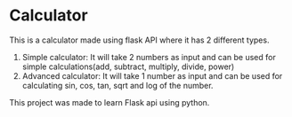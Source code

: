 # Calculator

This is a calculator made using flask API where it has 2 different types.

1.  Simple calculator: It will take 2 numbers as input  and can be used for simple calculations(add, subtract, multiply, divide, power)
2.  Advanced calculator: It will take 1 number as input and can be used for calculating sin, cos, tan, sqrt and log of the number. 

This project was made to learn Flask api using python. 
